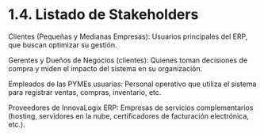 # 1.4. Listado de Stakeholders

Clientes (Pequeñas y Medianas Empresas): Usuarios principales del ERP, que buscan optimizar su gestión.

Gerentes y Dueños de Negocios (clientes): Quienes toman decisiones de compra y miden el impacto del sistema en su organización.

Empleados de las PYMEs usuarias: Personal operativo que utiliza el sistema para registrar ventas, compras, inventario, etc.

Proveedores de InnovaLogix ERP: Empresas de servicios complementarios (hosting, servidores en la nube, certificadores de facturación electrónica, etc.).
